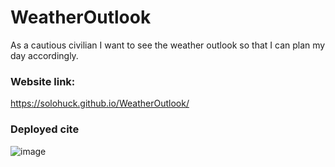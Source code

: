 # WeatherOutlook
As a cautious civilian I want to see the weather outlook so that I can plan my day accordingly.


### Website link:
https://solohuck.github.io/WeatherOutlook/


### Deployed cite
![image](https://user-images.githubusercontent.com/107423626/195505400-8a6db4f7-8772-430e-829b-7bf036ec549a.png)
